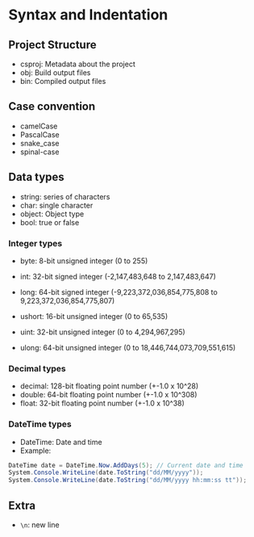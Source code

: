 # Syntax and Indentation

## Project Structure

- csproj: Metadata about the project
- obj: Build output files
- bin: Compiled output files

## Case convention

- camelCase
- PascalCase
- snake_case
- spinal-case

## Data types

- string: series of characters
- char: single character
- object: Object type
- bool: true or false

### Integer types

- byte: 8-bit unsigned integer (0 to 255)
- int: 32-bit signed integer (-2,147,483,648 to 2,147,483,647)
- long: 64-bit signed integer (-9,223,372,036,854,775,808 to 9,223,372,036,854,775,807)

- ushort: 16-bit unsigned integer (0 to 65,535)
- uint: 32-bit unsigned integer (0 to 4,294,967,295)
- ulong: 64-bit unsigned integer (0 to 18,446,744,073,709,551,615)

### Decimal types

- decimal: 128-bit floating point number (+-1.0 x 10^28)
- double: 64-bit floating point number (+-1.0 x 10^308)
- float: 32-bit floating point number (+-1.0 x 10^38)

### DateTime types

- DateTime: Date and time
- Example:

```cs
DateTime date = DateTime.Now.AddDays(5); // Current date and time
System.Console.WriteLine(date.ToString("dd/MM/yyyy"));
System.Console.WriteLine(date.ToString("dd/MM/yyyy hh:mm:ss tt"));
```

## Extra

- `\n`: new line
